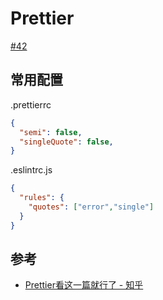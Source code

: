 # Prettier

[#42](https://github.com/vhxubo/blog/issues/42)

## 常用配置

.prettierrc
```json
{
  "semi": false,
  "singleQuote": false,
}
```

.eslintrc.js
```json
{ 
  "rules": {
    "quotes": ["error","single"]
  }
}
```

## 参考

- [Prettier看这一篇就行了 - 知乎](https://zhuanlan.zhihu.com/p/81764012)
